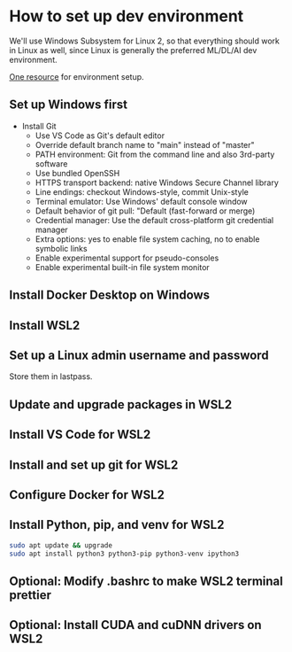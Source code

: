 # How to set up dev environment

We'll use Windows Subsystem for Linux 2, so that everything should work in Linux as well, since Linux is generally the preferred ML/DL/AI dev environment.

[One resource](https://towardsdatascience.com/how-to-create-perfect-machine-learning-development-environment-with-wsl2-on-windows-10-11-2c80f8ea1f31) for environment setup.

## Set up Windows first

- Install Git
  - Use VS Code as Git's default editor
  - Override default branch name to "main" instead of "master"
  - PATH environment: Git from the command line and also 3rd-party software
  - Use bundled OpenSSH
  - HTTPS transport backend: native Windows Secure Channel library
  - Line endings: checkout Windows-style, commit Unix-style
  - Terminal emulator: Use Windows' default console window
  - Default behavior of git pull: "Default (fast-forward or merge)
  - Credential manager: Use the default cross-platform git credential manager
  - Extra options: yes to enable file system caching, no to enable symbolic links
  - Enable experimental support for pseudo-consoles
  - Enable experimental built-in file system monitor

## Install Docker Desktop on Windows

## Install WSL2

## Set up a Linux admin username and password

Store them in lastpass.

## Update and upgrade packages in WSL2

## Install VS Code for WSL2

## Install and set up git for WSL2

## Configure Docker for WSL2

## Install Python, pip, and venv for WSL2

```bash
sudo apt update && upgrade
sudo apt install python3 python3-pip python3-venv ipython3
```

## Optional: Modify .bashrc to make WSL2 terminal prettier

## Optional: Install CUDA and cuDNN drivers on WSL2
